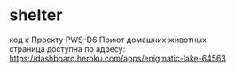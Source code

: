 # shelter
код к Проекту PWS-D6 Приют домашних животных<br>
страница доступна по адресу: https://dashboard.heroku.com/apps/enigmatic-lake-64563
